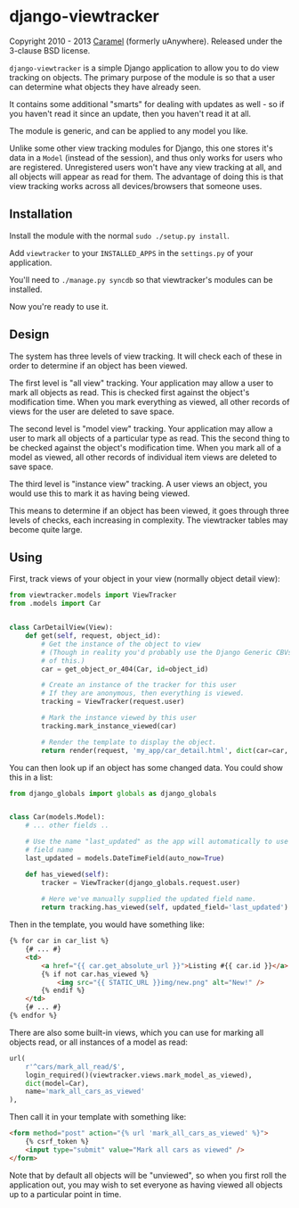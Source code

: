 # django-viewtracker #

Copyright 2010 - 2013 [Caramel](http://www.caramel.com.au/) (formerly uAnywhere).  Released under the 3-clause BSD license.

`django-viewtracker` is a simple Django application to allow you to do view tracking on objects.  The primary purpose of the module is so that a user can determine what objects they have already seen.

It contains some additional "smarts" for dealing with updates as well - so if you haven't read it since an update, then you haven't read it at all.

The module is generic, and can be applied to any model you like.

Unlike some other view tracking modules for Django, this one stores it's data in a `Model` (instead of the session), and thus only works for users who are registered.  Unregistered users won't have any view tracking at all, and all objects will appear as read for them.  The advantage of doing this is that view tracking works across all devices/browsers that someone uses.

## Installation ##

Install the module with the normal `sudo ./setup.py install`.

Add `viewtracker` to your `INSTALLED_APPS` in the `settings.py` of your application.

You'll need to `./manage.py syncdb` so that viewtracker's modules can be installed.

Now you're ready to use it.

## Design ##

The system has three levels of view tracking.  It will check each of these in order to determine if an object has been viewed.

The first level is "all view" tracking.  Your application may allow a user to mark all objects as read.  This is checked first against the object's modification time.  When you mark everything as viewed, all other records of views for the user are deleted to save space.

The second level is "model view" tracking.  Your application may allow a user to mark all objects of a particular type as read.  This the second thing to be checked against the object's modification time.  When you mark all of a model as viewed, all other records of individual item views are deleted to save space.

The third level is "instance view" tracking.  A user views an object, you would use this to mark it as having being viewed.

This means to determine if an object has been viewed, it goes through three levels of checks, each increasing in complexity.  The viewtracker tables may become quite large.

## Using ##

First, track views of your object in your view (normally object detail view):

```python
from viewtracker.models import ViewTracker
from .models import Car


class CarDetailView(View):
	def get(self, request, object_id):
		# Get the instance of the object to view
		# (Though in reality you'd probably use the Django Generic CBVs instead
		# of this.)
		car = get_object_or_404(Car, id=object_id)

		# Create an instance of the tracker for this user
		# If they are anonymous, then everything is viewed.
		tracking = ViewTracker(request.user)

		# Mark the instance viewed by this user
		tracking.mark_instance_viewed(car)

		# Render the template to display the object.
		return render(request, 'my_app/car_detail.html', dict(car=car, user=user))
```

You can then look up if an object has some changed data.  You could show this in a list:

```python
from django_globals import globals as django_globals


class Car(models.Model):
	# ... other fields ..

	# Use the name "last_updated" as the app will automatically to use this
	# field name
	last_updated = models.DateTimeField(auto_now=True)

	def has_viewed(self):
		tracker = ViewTracker(django_globals.request.user)
		
		# Here we've manually supplied the updated field name.
		return tracking.has_viewed(self, updated_field='last_updated')
```

Then in the template, you would have something like:

```html
{% for car in car_list %}
	{# ... #}
	<td>
		<a href="{{ car.get_absolute_url }}">Listing #{{ car.id }}</a>
		{% if not car.has_viewed %}
			<img src="{{ STATIC_URL }}img/new.png" alt="New!" />
		{% endif %}
	</td>
	{# ... #}
{% endfor %}
```

There are also some built-in views, which you can use for marking all objects read, or all instances of a model as read:

```python
url(
	r'^cars/mark_all_read/$',
	login_required()(viewtracker.views.mark_model_as_viewed),
	dict(model=Car),
	name='mark_all_cars_as_viewed'
),
```

Then call it in your template with something like:

```html
<form method="post" action="{% url 'mark_all_cars_as_viewed' %}">
	{% csrf_token %}
	<input type="submit" value="Mark all cars as viewed" />
</form>
```

Note that by default all objects will be "unviewed", so when you first roll the application out, you may wish to set everyone as having viewed all objects up to a particular point in time.



